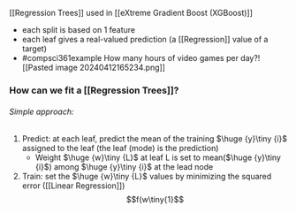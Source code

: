 [[Regression Trees]] used in [[eXtreme Gradient Boost (XGBoost)]]
- each split is based on 1 feature
- each leaf gives a real-valued prediction (a [[Regression]] value of a target)
- #compsci361example How many hours of video games per day?![[Pasted image 20240412165234.png]]

### How can we fit a [[Regression Trees]]?
###### Simple approach:
1. Predict: at each leaf, predict the mean of the training $\huge {y}\tiny {i}$ assigned to the leaf (the leaf (mode) is the prediction)
	- Weight $\huge {w}\tiny {L}$ at leaf L is set to mean($\huge {y}\tiny {i}$) among $\huge {y}\tiny {i}$ at the lead node
2. Train: set the $\huge {w}\tiny {L}$ values by minimizing the squared error ([[Linear Regression]])
$$f(w\tiny{1}$$